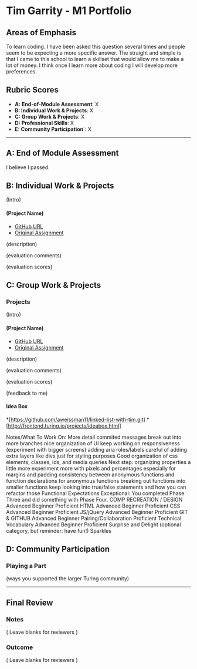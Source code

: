 # Tim Garrity - M1 Portfolio

## Areas of Emphasis

To learn coding. I have been asked this question several times and people seem to be expecting a more specific answer. The straight and simple is that I came to this school to learn a skillset that would allow me to make a lot of money. I think once I learn more about coding I will develop more preferences. 

## Rubric Scores

* **A: End-of-Module Assessment**: X
* **B: Individual Work & Projects**: X
* **C: Group Work & Projects**: X
* **D: Professional Skills**: X
* **E: Community Participation**`: X

-----------------------

## A: End of Module Assessment

I believe I passed.


## B: Individual Work & Projects

(Intro)

#### (Project Name)

* [GitHub URL]()
* [Original Assignment]()

(description)

(evaluation comments)

(evaluation scores)

## C: Group Work & Projects

### Projects

(Intro)

#### (Project Name)

* [GitHub URL]()
* [Original Assignment]()

(description)

(evaluation comments)

(evaluation scores)

(feedback to me)

#### Idea Box
*[https://github.com/aweissman11/linked-list-with-tim.git]
*[http://frontend.turing.io/projects/ideabox.html]

Notes/What To Work On:
More detail commited messages
break out into more branches
nice organization of UI
keep working on responsiveness (experiment with bigger screens)
adding aria roles/labels
careful of adding extra layers like divs just for styling purposes
Good organization of css elements, classes, ids, and media queries
Next step: organizing properties a little more
experiment more with pixels and percentages especially for margins and padding
consistency between anonymous functions and function declarations for anonymous functions
breaking out functions into smaller functions
keep looking into true/false statements and how you can refactor those
Functional Expectations
Exceptional: You completed Phase Three and did something with Phase Four.
COMP RECREATION / DESIGN
Advanced Beginner
Proficient
HTML
Advanced Beginner
Proficient
CSS
Advanced Beginner
Proficient
JS/jQuery
Advanced Beginner
Proficient
GIT & GITHUB
Advanced Beginner
Pairing/Collaboration
Proficient
Technical Vocabulary
Advanced Beginner
Proficient
Surprise and Delight (optional category, but reminder: have fun!)
Sparkles

## D: Community Participation

### Playing a Part

(ways you supported the larger Turing community)

------------------

## Final Review

### Notes

( Leave blanks for reviewers )

### Outcome

( Leave blanks for reviewers )
